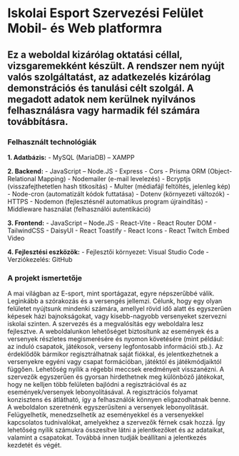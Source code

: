 # Iskolai Esport Szervezési Felület Mobil- és Web platformra

## Ez a weboldal kizárólag oktatási céllal, vizsgaremekként készült. A rendszer nem nyújt valós szolgáltatást, az adatkezelés kizárólag demonstrációs és tanulási célt szolgál. A megadott adatok nem kerülnek nyilvános felhasználásra vagy harmadik fél számára továbbításra.

### **Felhasznált technológiák**

**1. Adatbázis:**
	- MySQL (MariaDB) – XAMPP

**2. Backend:**
	- JavaScript – Node.JS
	- Express
	- Cors
	- Prisma ORM (Object-Relational Mapping)
	- Nodemailer (e-mail levelezés)
	- Bcryptjs (visszafejthetetlen hash titkosítás)
	- Multer (médiafájl feltöltés, jelenleg kép)
	- Node-cron (automatizált kódok futtatása)
	- Dotenv (környezeti változók)
	- HTTPS
	- Nodemon (fejlesztésnél automatikus program újraindítás)
	- Middleware használat (felhasználói autentikáció)

**3. Frontend:**
	- JavaScript – Node.JS
	- React-Vite
	- React Router DOM
	- TailwindCSS
	- DaisyUI
	- React Toastify
	- React Icons
	- React Twitch Embed Video

**4. Fejlesztési eszközök:**
	- Fejlesztői környezet: Visual Studio Code
	- Verziókezelés: GitHub

### **A projekt ismertetője**

A mai világban az E-sport, mint sportágazat, egyre népszerűbbé válik. Leginkább a szórakozás és a versengés jellemzi. 
Célunk, hogy egy olyan felületet nyújtsunk mindenki számára, amellyel rövid idő alatt és egyszerűen képesek házi bajnokságokat, vagy kisebb-nagyobb versenyeket szervezni iskolai szinten. A szervezés és a megvalósítás egy weboldalra lesz fejlesztve.
A weboldalunkon lehetőséget biztosítunk az események és a versenyek részletes megismerésére és nyomon követésére (mint például: az induló csapatok, játékosok, verseny legfontosabb információi stb.). Az érdeklődők bármikor regisztrálhatnak saját fiókkal, és jelentkezhetnek a versenyekre egyéni vagy csapat formációban, játéktól és játékmódjaiktól függően. Lehetőség nyílik a régebbi meccsek eredményeit visszanézni. 
A szervezők egyszerűen és gyorsan hirdethetnek meg különböző játékokat, hogy ne kelljen több felületen bajlódni a regisztrációval és az események/versenyek lebonyolításával. A regisztrációs folyamat konzisztens és átlátható, így a felhasználók könnyen eligazodhatnak benne. A weboldalon szeretnénk egyszerűsíteni a versenyek lebonyolítását. Felügyelhetik, menedzselhetik az eseményekkel és a versenyekkel kapcsolatos tudnivalókat, amelyekhez a szervezők férnek csak hozzá. Így lehetőség nyílik számukra összesítve látni a jelentkezőket és az adataikat, valamint a csapatokat. Továbbá innen tudják beállítani a jelentkezés kezdetét és végét.


